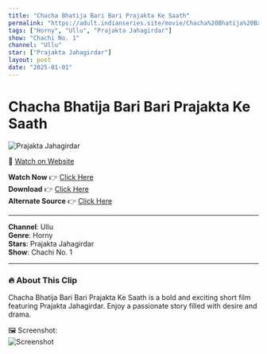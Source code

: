 ```yaml
---
title: "Chacha Bhatija Bari Bari Prajakta Ke Saath"
permalink: "https://adult.indianseries.site/movie/Chacha%20Bhatija%20Bari%20Bari%20Prajakta%20Ke%20Saath"
tags: ["Horny", "Ullu", "Prajakta Jahagirdar"]
show: "Chachi No. 1"
channel: "Ullu"
star: ["Prajakta Jahagirdar"]
layout: post
date: "2025-01-01"
---
```


# Chacha Bhatija Bari Bari Prajakta Ke Saath

![Prajakta Jahagirdar](https://shorts.desisins.com/wp-content/uploads/2024/05/Chacha-BhatijaPrajakta-Jagirdhar-Chachi-No-1-Ullu-DesiSins.com_.jpg)

🔗 [Watch on Website](https://adult.indianseries.site/movie/Chacha%20Bhatija%20Bari%20Bari%20Prajakta%20Ke%20Saath)

**Watch Now** 👉 [Click Here](https://adult.indianseries.site/movie/Chacha%20Bhatija%20Bari%20Bari%20Prajakta%20Ke%20Saath)  
**Download** 👉 [Click Here](https://adult.indianseries.site/movie/Chacha%20Bhatija%20Bari%20Bari%20Prajakta%20Ke%20Saath)  
**Alternate Source** 👉 [Click Here](https://adult.indianseries.site/movie/Chacha%20Bhatija%20Bari%20Bari%20Prajakta%20Ke%20Saath)

---

**Channel**: Ullu  
**Genre**: Horny  
**Stars**: Prajakta Jahagirdar  
**Show**: Chachi No. 1

---

### 🔥 About This Clip

Chacha Bhatija Bari Bari Prajakta Ke Saath is a bold and exciting short film featuring Prajakta Jahagirdar. Enjoy a passionate story filled with desire and drama.
 
🖼️ Screenshot:  
![Screenshot](https://shorts.desisins.com/wp-content/uploads/2024/05/Chacha-BhatijaPrajakta-Jagirdhar-Chachi-No-1-Ullu-DesiSins.com_.jpg)
